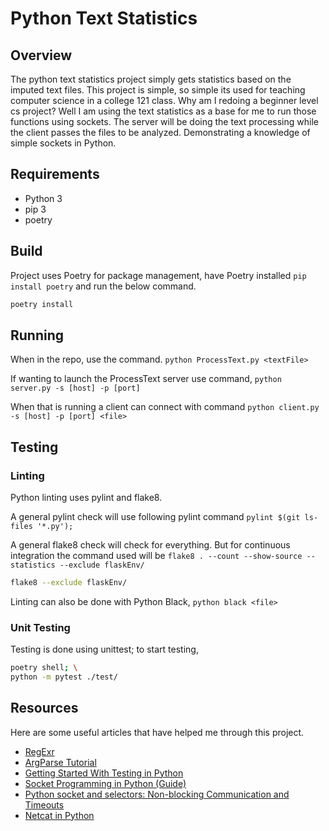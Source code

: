 # Python Text Statistics

## Overview

The python text statistics project simply gets statistics based on the imputed text files. This project is simple, so simple its used for teaching computer science in a college 121 class. Why am I redoing a beginner level cs project? Well I am using the text statistics as a base for me to run those functions using sockets.  The server will be doing the text processing while the client passes the files to be analyzed.  Demonstrating a knowledge of simple sockets in Python.

## Requirements

- Python 3
- pip 3
- poetry

## Build

Project uses Poetry for package management, have Poetry installed `pip install poetry` and run the below command.

```bash
poetry install
```

## Running

When in the repo, use the command. `python ProcessText.py <textFile>`

If wanting to launch the ProcessText server use command, `python server.py -s [host] -p [port]`

When that is running a client can connect with command `python client.py -s [host] -p [port] <file>`

## Testing

### Linting

Python linting uses pylint and flake8.

A general pylint check will use following pylint command `pylint $(git ls-files '*.py');`


A general flake8 check will check for everything.  But for continuous integration the command used will be `flake8 . --count --show-source --statistics --exclude flaskEnv/`

```bash
flake8 --exclude flaskEnv/
```

Linting can also be done with Python Black, `python black <file>`

### Unit Testing

Testing is done using unittest; to start testing,

```bash
poetry shell; \
python -m pytest ./test/
```

## Resources

Here are some useful articles that have helped me through this project.

- [RegExr](https://regexr.com/)
- [ArgParse Tutorial](https://docs.python.org/3/howto/argparse.html)
- [Getting Started With Testing in Python](https://realpython.com/python-testing/)
- [Socket Programming in Python (Guide)](https://realpython.com/python-sockets/)
- [Python socket and selectors: Non-blocking Communication and Timeouts](https://www.demo2s.com/python/python-socket-and-selectors-non-blocking-communication-and-timeouts.html)
- [Netcat in Python](https://www.instructables.com/Netcat-in-Python/)
